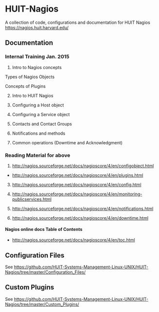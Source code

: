 # HUIT-Nagios

A collection of code, configurations and documentation for HUIT Nagios https://nagios.huit.harvard.edu/


## Documentation


### Internal Training Jan. 2015

1. Intro to Nagios concepts

Types of Nagios Objects

Concepts of Plugins

2. Intro to HUIT Nagios

3. Configuring a Host object

4. Configuring a Service object

5. Contacts and Contact Groups

6. Notifications and methods

7. Common operations (Downtime and Acknowledgment)


### Reading Material for above

1. http://nagios.sourceforge.net/docs/nagioscore/4/en/configobject.html
- http://nagios.sourceforge.net/docs/nagioscore/4/en/plugins.html

3. http://nagios.sourceforge.net/docs/nagioscore/4/en/config.html
4. http://nagios.sourceforge.net/docs/nagioscore/4/en/monitoring-publicservices.html

6. http://nagios.sourceforge.net/docs/nagioscore/4/en/notifications.html
7. http://nagios.sourceforge.net/docs/nagioscore/4/en/downtime.html


#### Nagios online docs Table of Contents

- http://nagios.sourceforge.net/docs/nagioscore/4/en/toc.html



## Configuration Files

See https://github.com/HUIT-Systems-Management-Linux-UNIX/HUIT-Nagios/tree/master/Configuration_Files/


## Custom Plugins

See https://github.com/HUIT-Systems-Management-Linux-UNIX/HUIT-Nagios/tree/master/Custom_Plugins/
